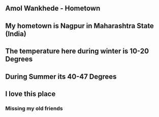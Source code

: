 ## Amol Wankhede - Hometown

## My hometown is Nagpur in Maharashtra State (India)

## The temperature here during winter is 10-20 Degrees
## During Summer its 40-47 Degrees

## I love this place

### Missing my old friends
